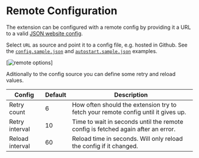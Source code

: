 # Remote Configuration

The extension can be configured with a remote config by providing it a URL to a valid [JSON website config](../README.md#Configuration).

Select `URL` as source and point it to a config file, e.g. hosted in Github. See the [`config.sample.json`](config.sample.json) and [`autostart.sample.json`](autostart.sample.json) examples.

[![remote options](images/options.png)]

Aditionally to the config source you can define some retry and reload values.

| Config | Default | Description |
| ------ | ------- | ----------- |
| Retry count | 6 | How often should the extension try to fetch your remote config until it gives up. |
| Retry interval | 10 | Time to wait in seconds until the remote config is fetched again after an error. |
| Reload interval | 60 | Reload time in seconds. Will only reload the config if it changed. |
